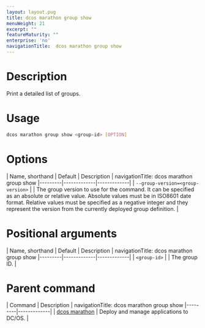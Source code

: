 ```yaml
---
layout: layout.pug
title: dcos marathon group show
menuWeight: 21
excerpt: ""
featureMaturity: ""
enterprise: 'no'
navigationTitle:  dcos marathon group show
---
```


<!-- This source repo for this topic is https://github.com/dcos/dcos-docs -->


# Description
Print a detailed list of groups.

# Usage

```bash
dcos marathon group show <group-id> [OPTION]
```

# Options

| Name, shorthand | Default | Description |
navigationTitle:  dcos marathon group show
|---------|-------------|-------------|
| `--group-version=<group-version>`   |             |  The group version to use for the command. It can be specified as an absolute or relative value. Absolute values must be in ISO8601 date format. Relative values must be specified as a negative integer and they represent the version from the currently deployed group definition. |

# Positional arguments

| Name, shorthand | Default | Description |
navigationTitle:  dcos marathon group show
|---------|-------------|-------------|
| `<group-id>`   |             |  The group ID. |

# Parent command

| Command | Description |
navigationTitle:  dcos marathon group show
|---------|-------------|
| [dcos marathon](/1.9/cli/command-reference/dcos-marathon/) | Deploy and manage applications to DC/OS. |

<!-- # Examples -->
